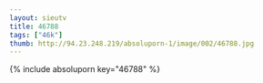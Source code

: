 ```yaml
--- 
layout: sieutv
title: 46788
tags: ["46k"]
thumb: http://94.23.248.219/absoluporn-1/image/002/46788.jpg
---
```

{% include absoluporn key="46788" %} 
